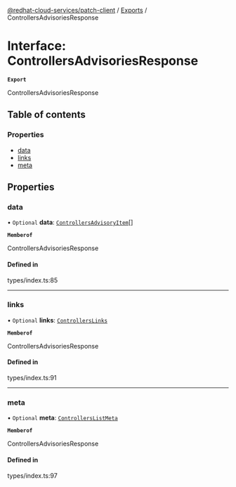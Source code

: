 [@redhat-cloud-services/patch-client](../README.md) / [Exports](../modules.md) / ControllersAdvisoriesResponse

# Interface: ControllersAdvisoriesResponse

**`Export`**

ControllersAdvisoriesResponse

## Table of contents

### Properties

- [data](ControllersAdvisoriesResponse.md#data)
- [links](ControllersAdvisoriesResponse.md#links)
- [meta](ControllersAdvisoriesResponse.md#meta)

## Properties

### data

• `Optional` **data**: [`ControllersAdvisoryItem`](ControllersAdvisoryItem.md)[]

**`Memberof`**

ControllersAdvisoriesResponse

#### Defined in

types/index.ts:85

___

### links

• `Optional` **links**: [`ControllersLinks`](ControllersLinks.md)

**`Memberof`**

ControllersAdvisoriesResponse

#### Defined in

types/index.ts:91

___

### meta

• `Optional` **meta**: [`ControllersListMeta`](ControllersListMeta.md)

**`Memberof`**

ControllersAdvisoriesResponse

#### Defined in

types/index.ts:97
